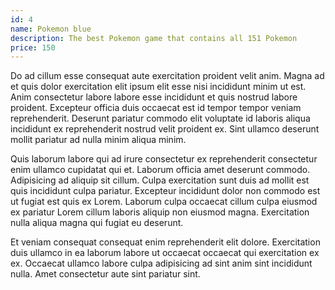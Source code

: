 ```yaml
---
id: 4
name: Pokemon blue
description: The best Pokemon game that contains all 151 Pokemon
price: 150
---
```


Do ad cillum esse consequat aute exercitation proident velit anim. Magna ad et quis dolor exercitation elit ipsum elit esse nisi incididunt minim ut est. Anim consectetur labore labore esse incididunt et quis nostrud labore proident. Excepteur officia duis occaecat est id tempor tempor veniam reprehenderit. Deserunt pariatur commodo elit voluptate id laboris aliqua incididunt ex reprehenderit nostrud velit proident ex. Sint ullamco deserunt mollit pariatur ad nulla minim aliqua minim.

Quis laborum labore qui ad irure consectetur ex reprehenderit consectetur enim ullamco cupidatat qui et. Laborum officia amet deserunt commodo. Adipisicing ad aliquip sit cillum. Culpa exercitation sunt duis ad mollit est quis incididunt culpa pariatur. Excepteur incididunt dolor non commodo est ut fugiat est quis ex Lorem. Laborum culpa occaecat cillum culpa eiusmod ex pariatur Lorem cillum laboris aliquip non eiusmod magna. Exercitation nulla aliqua magna qui fugiat eu deserunt.

Et veniam consequat consequat enim reprehenderit elit dolore. Exercitation duis ullamco in ea laborum labore ut occaecat occaecat qui exercitation ex ex. Occaecat ullamco labore culpa adipisicing ad sint anim sint incididunt nulla. Amet consectetur aute sint pariatur sint.
